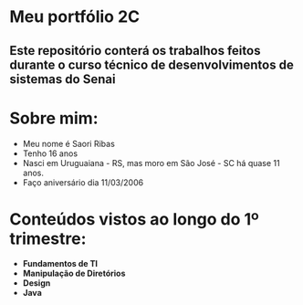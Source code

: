 # Meu portfólio 2C
## Este repositório conterá os trabalhos feitos durante o curso técnico de desenvolvimentos de sistemas do Senai <h2>
# Sobre mim:
* Meu nome é Saori Ribas
* Tenho 16 anos
* Nasci em Uruguaiana - RS, mas moro em São José - SC há quase 11 anos.
* Faço aniversário dia 11/03/2006
# Conteúdos vistos ao longo do 1º trimestre:
* **Fundamentos de TI**
* **Manipulação de Diretórios**
* **Design**
* **Java**
